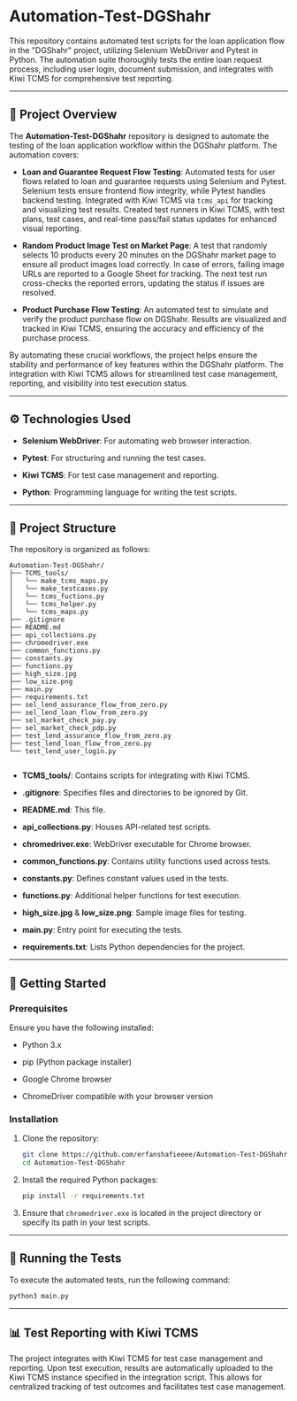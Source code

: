 
# Automation-Test-DGShahr

This repository contains automated test scripts for the loan application flow in the "DGShahr" project, utilizing Selenium WebDriver and Pytest in Python. The automation suite thoroughly tests the entire loan request process, including user login, document submission, and integrates with Kiwi TCMS for comprehensive test reporting.

---

## 🧪 Project Overview

The **Automation-Test-DGShahr** repository is designed to automate the testing of the loan application workflow within the DGShahr platform. The automation covers:

* **Loan and Guarantee Request Flow Testing**: Automated tests for user flows related to loan and guarantee requests using Selenium and Pytest. Selenium tests ensure frontend flow integrity, while Pytest handles backend testing. Integrated with Kiwi TCMS via `tcms_api` for tracking and visualizing test results. Created test runners in Kiwi TCMS, with test plans, test cases, and real-time pass/fail status updates for enhanced visual reporting.

* **Random Product Image Test on Market Page**: A test that randomly selects 10 products every 20 minutes on the DGShahr market page to ensure all product images load correctly. In case of errors, failing image URLs are reported to a Google Sheet for tracking. The next test run cross-checks the reported errors, updating the status if issues are resolved.

* **Product Purchase Flow Testing**: An automated test to simulate and verify the product purchase flow on DGShahr. Results are visualized and tracked in Kiwi TCMS, ensuring the accuracy and efficiency of the purchase process.

By automating these crucial workflows, the project helps ensure the stability and performance of key features within the DGShahr platform. The integration with Kiwi TCMS allows for streamlined test case management, reporting, and visibility into test execution status.

---

## ⚙️ Technologies Used

* **Selenium WebDriver**: For automating web browser interaction.

* **Pytest**: For structuring and running the test cases.

* **Kiwi TCMS**: For test case management and reporting.

* **Python**: Programming language for writing the test scripts.

---

## 📁 Project Structure

The repository is organized as follows:

```
Automation-Test-DGShahr/
├── TCMS_tools/
│   └── make_tcms_maps.py
│   └── make_testcases.py
│   └── tcms_fuctions.py
│   └── tcms_helper.py
│   └── tcms_maps.py
├── .gitignore
├── README.md
├── api_collections.py
├── chromedriver.exe
├── common_functions.py
├── constants.py
├── functions.py
├── high_size.jpg
├── low_size.png
├── main.py
├── requirements.txt
├── sel_lend_assurance_flow_from_zero.py
├── sel_lend_loan_flow_from_zero.py
├── sel_market_check_pay.py
├── sel_market_check_pdp.py
├── test_lend_assurance_flow_from_zero.py
├── test_lend_loan_flow_from_zero.py
└── test_lend_user_login.py


```

* **TCMS\_tools/**: Contains scripts for integrating with Kiwi TCMS.

* **.gitignore**: Specifies files and directories to be ignored by Git.

* **README.md**: This file.

* **api\_collections.py**: Houses API-related test scripts.

* **chromedriver.exe**: WebDriver executable for Chrome browser.

* **common\_functions.py**: Contains utility functions used across tests.

* **constants.py**: Defines constant values used in the tests.

* **functions.py**: Additional helper functions for test execution.

* **high\_size.jpg** & **low\_size.png**: Sample image files for testing.

* **main.py**: Entry point for executing the tests.

* **requirements.txt**: Lists Python dependencies for the project.

---

## 🚀 Getting Started

### Prerequisites

Ensure you have the following installed:

* Python 3.x

* pip (Python package installer)

* Google Chrome browser

* ChromeDriver compatible with your browser version

### Installation

1. Clone the repository:

   ```bash
   git clone https://github.com/erfanshafieeee/Automation-Test-DGShahr.git
   cd Automation-Test-DGShahr
   ```

2. Install the required Python packages:

   ```bash
   pip install -r requirements.txt
   ```

3. Ensure that `chromedriver.exe` is located in the project directory or specify its path in your test scripts.

---

## 🧪 Running the Tests

To execute the automated tests, run the following command:

```bash
python3 main.py
```
---

## 📊 Test Reporting with Kiwi TCMS

The project integrates with Kiwi TCMS for test case management and reporting. Upon test execution, results are automatically uploaded to the Kiwi TCMS instance specified in the integration script. This allows for centralized tracking of test outcomes and facilitates test case management.


